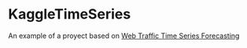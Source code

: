 # KaggleTimeSeries

An example of a proyect based on [Web Traffic Time Series Forecasting](https://www.kaggle.com/c/web-traffic-time-series-forecasting)

